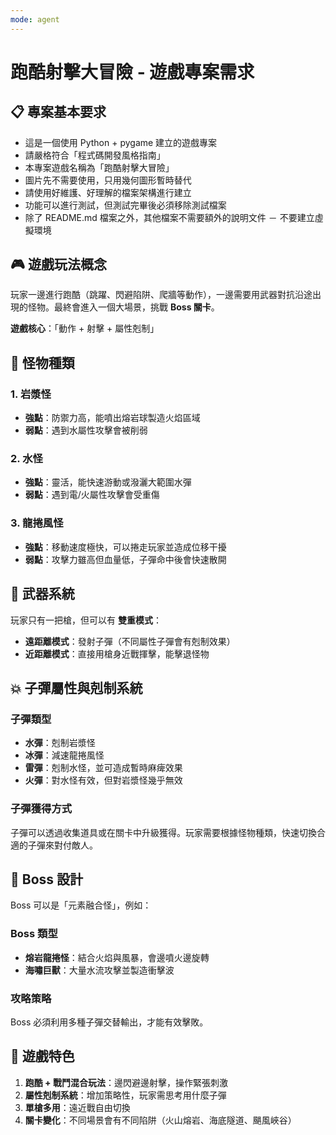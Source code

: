 ```yaml
---
mode: agent
---
```


# 跑酷射擊大冒險 - 遊戲專案需求

## 📋 專案基本要求

- 這是一個使用 Python + pygame 建立的遊戲專案
- 請嚴格符合「程式碼開發風格指南」
- 本專案遊戲名稱為「跑酷射擊大冒險」
- 圖片先不需要使用，只用幾何圖形暫時替代
- 請使用好維護、好理解的檔案架構進行建立
- 功能可以進行測試，但測試完畢後必須移除測試檔案
- 除了 README.md 檔案之外，其他檔案不需要額外的說明文件
  － 不要建立虛擬環境

## 🎮 遊戲玩法概念

玩家一邊進行跑酷（跳躍、閃避陷阱、爬牆等動作），一邊需要用武器對抗沿途出現的怪物。最終會進入一個大場景，挑戰 **Boss 關卡**。

**遊戲核心**：「動作 + 射擊 + 屬性剋制」

## 👾 怪物種類

### 1. 岩漿怪

- **強點**：防禦力高，能噴出熔岩球製造火焰區域
- **弱點**：遇到水屬性攻擊會被削弱

### 2. 水怪

- **強點**：靈活，能快速游動或潑灑大範圍水彈
- **弱點**：遇到電/火屬性攻擊會受重傷

### 3. 龍捲風怪

- **強點**：移動速度極快，可以捲走玩家並造成位移干擾
- **弱點**：攻擊力雖高但血量低，子彈命中後會快速散開

## 🔫 武器系統

玩家只有一把槍，但可以有 **雙重模式**：

- **遠距離模式**：發射子彈（不同屬性子彈會有剋制效果）
- **近距離模式**：直接用槍身近戰揮擊，能擊退怪物

## 💥 子彈屬性與剋制系統

### 子彈類型

- **水彈**：剋制岩漿怪
- **冰彈**：減速龍捲風怪
- **雷彈**：剋制水怪，並可造成暫時麻痺效果
- **火彈**：對水怪有效，但對岩漿怪幾乎無效

### 子彈獲得方式

子彈可以透過收集道具或在關卡中升級獲得。玩家需要根據怪物種類，快速切換合適的子彈來對付敵人。

## 👑 Boss 設計

Boss 可以是「元素融合怪」，例如：

### Boss 類型

- **熔岩龍捲怪**：結合火焰與風暴，會邊噴火邊旋轉
- **海嘯巨獸**：大量水流攻擊並製造衝擊波

### 攻略策略

Boss 必須利用多種子彈交替輸出，才能有效擊敗。

## 🎯 遊戲特色

1. **跑酷 + 戰鬥混合玩法**：邊閃避邊射擊，操作緊張刺激
2. **屬性剋制系統**：增加策略性，玩家需思考用什麼子彈
3. **單槍多用**：遠近戰自由切換
4. **關卡變化**：不同場景會有不同陷阱（火山熔岩、海底隧道、颶風峽谷）
